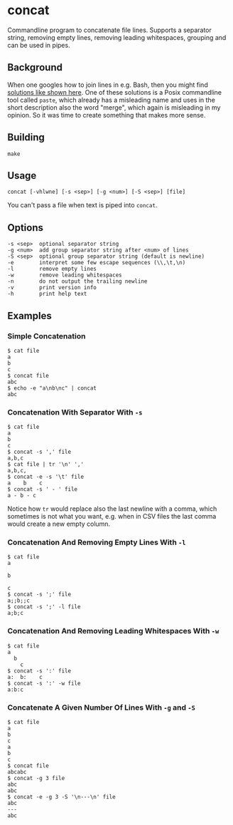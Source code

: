 # concat

Commandline program to concatenate file lines. Supports a separator string, removing empty lines, removing leading
whitespaces, grouping and can be used in pipes.


## Background

When one googles how to join lines in e.g. Bash, then you might find [solutions like shown here](https://www.baeldung.com/linux/join-multiple-lines).
One of these solutions is a Posix commandline tool called `paste`, which already has a misleading name and uses in the
short description also the word "merge", which again is misleading in my opinion. So it was time to create something
that makes more sense.


## Building

    make


## Usage

    concat [-vhlwne] [-s <sep>] [-g <num>] [-S <sep>] [file]

You can't pass a file when text is piped into `concat`.


## Options

    -s <sep>  optional separator string
    -g <num>  add group separator string after <num> of lines
    -S <sep>  optional group separator string (default is newline)
    -e        interpret some few escape sequences (\\,\t,\n)
    -l        remove empty lines
    -w        remove leading whitespaces
    -n        do not output the trailing newline
    -v        print version info
    -h        print help text


## Examples

### Simple Concatenation

    $ cat file
    a
    b
    c
    $ concat file
    abc
    $ echo -e "a\nb\nc" | concat
    abc

### Concatenation With Separator With `-s`

    $ cat file
    a
    b
    c
    $ concat -s ',' file
    a,b,c
    $ cat file | tr '\n' ','
    a,b,c,
    $ concat -e -s '\t' file
    a    b    c
    $ concat -s ' - ' file
    a - b - c

Notice how `tr` would replace also the last newline with a comma, which sometimes is not what you want, e.g. when in CSV
files the last comma would create a new empty column.

### Concatenation And Removing Empty Lines With `-l`

    $ cat file
    a
    
    b
    
    c
    $ concat -s ';' file
    a;;b;;c
    $ concat -s ';' -l file
    a;b;c

### Concatenation And Removing Leading Whitespaces With `-w`

    $ cat file
    a
      b
        c
    $ concat -s ':' file
    a:  b:    c
    $ concat -s ':' -w file
    a:b:c

### Concatenate A Given Number Of Lines With `-g` and `-S`

    $ cat file
    a
    b
    c
    a
    b
    c
    $ concat file
    abcabc
    $ concat -g 3 file
    abc
    abc
    $ concat -e -g 3 -S '\n---\n' file
    abc
    ---
    abc

